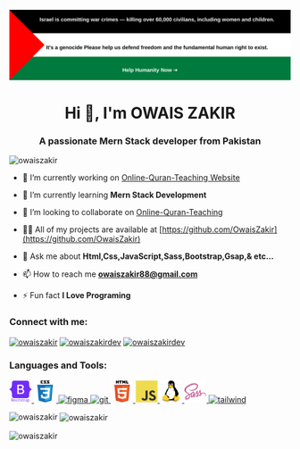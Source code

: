 [![Stand With Palestine](https://github.com/standforhumanity/stand-with-palestine/blob/main/Banners/Banner1.svg)](https://stand-with-palestine.vercel.app)

<h1 align="center">Hi 👋, I'm OWAIS ZAKIR</h1>
<h3 align="center">A passionate Mern Stack developer from Pakistan</h3>

<p align="left"> <img src="https://komarev.com/ghpvc/?username=owaiszakir&label=Profile%20views&color=0e75b6&style=flat" alt="owaiszakir" /> </p>

- 🔭 I’m currently working on [Online-Quran-Teaching Website](Online-Quran.surge.sh)

- 🌱 I’m currently learning **Mern Stack Development**

- 👯 I’m looking to collaborate on [Online-Quran-Teaching](https://github.com/OwaisZakir/Online-Quran-Teaching)

- 👨‍💻 All of my projects are available at [https://github.com/OwaisZakir](https://github.com/OwaisZakir)

- 💬 Ask me about **Html,Css,JavaScript,Sass,Bootstrap,Gsap,& etc...**

- 📫 How to reach me **owaiszakir88@gmail.com**

- ⚡ Fun fact **I Love Programing**

<h3 align="left">Connect with me:</h3>
<p align="left">
<a href="https://linkedin.com/in/owaiszakir" target="blank"><img align="center" src="https://raw.githubusercontent.com/rahuldkjain/github-profile-readme-generator/master/src/images/icons/Social/linked-in-alt.svg" alt="owaiszakir" height="30" width="40" /></a>
<a href="https://fb.com/owaiszakirdev" target="blank"><img align="center" src="https://raw.githubusercontent.com/rahuldkjain/github-profile-readme-generator/master/src/images/icons/Social/facebook.svg" alt="owaiszakirdev" height="30" width="40" /></a>
<a href="https://instagram.com/owaiszakirdev" target="blank"><img align="center" src="https://raw.githubusercontent.com/rahuldkjain/github-profile-readme-generator/master/src/images/icons/Social/instagram.svg" alt="owaiszakirdev" height="30" width="40" /></a>
</p>

<h3 align="left">Languages and Tools:</h3>
<p align="left"> <a href="https://getbootstrap.com" target="_blank" rel="noreferrer"> <img src="https://raw.githubusercontent.com/devicons/devicon/master/icons/bootstrap/bootstrap-plain-wordmark.svg" alt="bootstrap" width="40" height="40"/> </a> <a href="https://www.w3schools.com/css/" target="_blank" rel="noreferrer"> <img src="https://raw.githubusercontent.com/devicons/devicon/master/icons/css3/css3-original-wordmark.svg" alt="css3" width="40" height="40"/> </a> <a href="https://www.figma.com/" target="_blank" rel="noreferrer"> <img src="https://www.vectorlogo.zone/logos/figma/figma-icon.svg" alt="figma" width="40" height="40"/> </a> <a href="https://git-scm.com/" target="_blank" rel="noreferrer"> <img src="https://www.vectorlogo.zone/logos/git-scm/git-scm-icon.svg" alt="git" width="40" height="40"/> </a> <a href="https://www.w3.org/html/" target="_blank" rel="noreferrer"> <img src="https://raw.githubusercontent.com/devicons/devicon/master/icons/html5/html5-original-wordmark.svg" alt="html5" width="40" height="40"/> </a> <a href="https://developer.mozilla.org/en-US/docs/Web/JavaScript" target="_blank" rel="noreferrer"> <img src="https://raw.githubusercontent.com/devicons/devicon/master/icons/javascript/javascript-original.svg" alt="javascript" width="40" height="40"/> </a> <a href="https://www.linux.org/" target="_blank" rel="noreferrer"> <img src="https://raw.githubusercontent.com/devicons/devicon/master/icons/linux/linux-original.svg" alt="linux" width="40" height="40"/> </a> <a href="https://sass-lang.com" target="_blank" rel="noreferrer"> <img src="https://raw.githubusercontent.com/devicons/devicon/master/icons/sass/sass-original.svg" alt="sass" width="40" height="40"/> </a> <a href="https://tailwindcss.com/" target="_blank" rel="noreferrer"> <img src="https://www.vectorlogo.zone/logos/tailwindcss/tailwindcss-icon.svg" alt="tailwind" width="40" height="40"/> </a> </p>

<p><img align="left" src="https://github-readme-stats.vercel.app/api/top-langs?username=owaiszakir&show_icons=true&locale=en&layout=compact" alt="owaiszakir" /></p>

<p>&nbsp;<img align="center" src="https://github-readme-stats.vercel.app/api?username=owaiszakir&show_icons=true&locale=en" alt="owaiszakir" /></p>

<p><img align="center" src="https://github-readme-streak-stats.herokuapp.com/?user=owaiszakir&" alt="owaiszakir" /></p>
